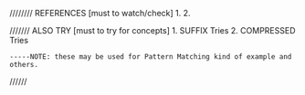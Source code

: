 ////////
REFERENCES [must to watch/check]
    1. 
    2. 

///////
ALSO TRY [must to try for concepts]
    1. SUFFIX Tries
    2. COMPRESSED Tries

    -----NOTE: these may be used for Pattern Matching kind of example and others.

//////